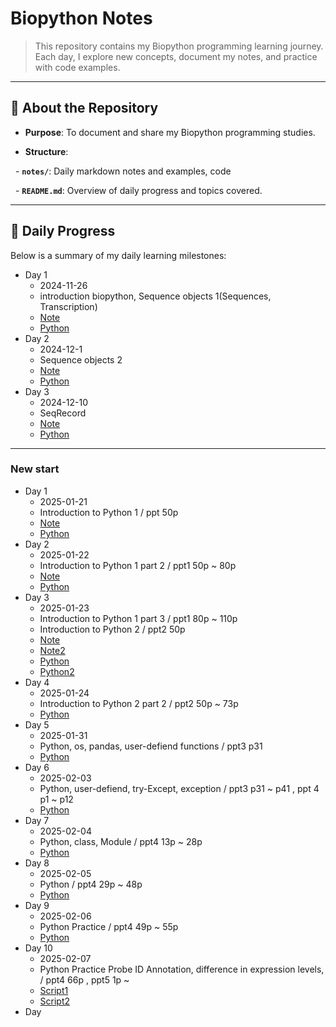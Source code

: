 # **Biopython Notes**

> This repository contains my Biopython programming learning journey. Each day, I explore new concepts, document my notes, and practice with code examples.

  

---

  

## 📘 **About the Repository**

- **Purpose**: To document and share my Biopython programming studies.

- **Structure**: 

  - **`notes/`**: Daily markdown notes and examples, code 

  - **`README.md`**: Overview of daily progress and topics covered.

  

---

## 📅 **Daily Progress**

Below is a summary of my daily learning milestones:

- Day 1
	- 2024-11-26
	- introduction biopython, Sequence objects 1(Sequences, Transcription) 
	- [Note](notes/day1.md)
	- [Python](Python/old_file/day1.py)
- Day 2
	- 2024-12-1
	- Sequence objects 2
	- [Note](notes/day2.md)
	- [Python](Python/old_file/day2.py)
- Day 3
	- 2024-12-10
	- SeqRecord
	- [Note](notes/day3.md)
	- [Python](Python/old_file/day3.py)

---
### New start
- Day 1
	- 2025-01-21
	- Introduction to Python 1 / ppt 50p
	- [Note](notes/nday1.md)
	- [Python](Python/nday1.py)
- Day 2
	- 2025-01-22
	- Introduction to Python 1 part 2 / ppt1 50p ~ 80p
	- [Note](notes/nday2.md)
	- [Python](Python/nday2.py)
- Day 3
	- 2025-01-23
	- Introduction to Python 1 part 3 / ppt1 80p ~ 110p
	- Introduction to Python 2 / ppt2 50p
	- [Note](notes/nday3.md)
	- [Note2](notes/nday3-2.md)
	- [Python](Python/nday3.py)
	- [Python2](Python/nday3-2.py)
- Day 4
	- 2025-01-24
	- Introduction to Python 2 part 2 / ppt2 50p ~ 73p
	- [Python](Python/nday4.py)
- Day 5
	- 2025-01-31
	- Python, os, pandas, user-defiend functions / ppt3 p31
	- [Python](Python/nday5.py)
- Day 6
	- 2025-02-03
	- Python, user-defiend, try-Except, exception / ppt3 p31 ~ p41 , ppt 4 p1 ~ p12
	- [Python](Python/nday6.py)
- Day 7
	- 2025-02-04
	- Python, class, Module / ppt4 13p ~ 28p
	- [Python](Python/nday7.py)
- Day 8
	- 2025-02-05
	- Python / ppt4 29p ~ 48p
	- [Python](Python/nday8.py)
- Day 9
	- 2025-02-06
	- Python Practice / ppt4 49p ~ 55p
	- [Python](Python/nday9.py)
- Day 10
	- 2025-02-07
	- Python Practice Probe ID Annotation, difference in expression levels, / ppt4 66p , ppt5 1p ~
	- [Script1](Python/nday10.ipynb)
	- [Script2](Python/nday10_2.ipynb)
- Day

	


